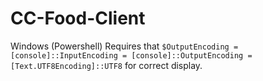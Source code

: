 # CC-Food-Client

Windows (Powershell) Requires that `$OutputEncoding = [console]::InputEncoding = [console]::OutputEncoding = [Text.UTF8Encoding]::UTF8` for correct display.
